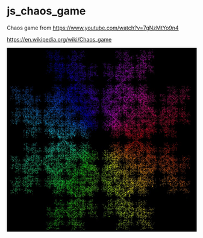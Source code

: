 # js_chaos_game

Chaos game from https://www.youtube.com/watch?v=7gNzMtYo9n4

https://en.wikipedia.org/wiki/Chaos_game

![Preview](https://github.com/Christian-Adler/js_chaos_game/blob/main/preview.jpg?raw=true)
